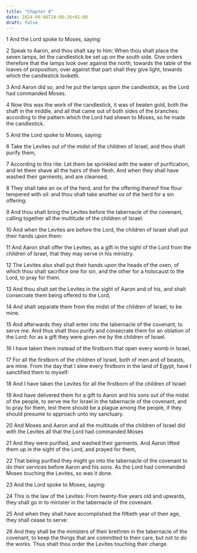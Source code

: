```yaml
---
title: "Chapter 8"
date: 2024-09-06T20:00:26+02:00
draft: false
---
```



1 And the Lord spoke to Moses, saying:

2 Speak to Aaron, and thou shalt say to him: When thou shalt place the seven lamps, let the candlestick be set up on the south side. Give orders therefore that the lamps look over against the north, towards the table of the loaves of proposition, over against that part shall they give light, towards which the candlestick looketh.

3 And Aaron did so, and he put the lamps upon the candlestick, as the Lord had commanded Moses.

4 Now this was the work of the candlestick, it was of beaten gold, both the shaft in the middle, and all that came out of both sides of the branches: according to the pattern which the Lord had shewn to Moses, so he made the candlestick.

5 And the Lord spoke to Moses, saying:

6 Take the Levites out of the midst of the children of Israel, and thou shalt purify them,

7 According to this rite: Let them be sprinkled with the water of purification, and let them shave all the hairs of their flesh. And when they shall have washed their garments, and are cleansed,

8 They shall take an ox of the herd, and for the offering thereof fine flour tempered with oil: and thou shalt take another ox of the herd for a sin offering:

9 And thou shalt bring the Levites before the tabernacle of the covenant, calling together all the multitude of the children of Israel:

10 And when the Levites are before the Lord, the children of Israel shall put their hands upon them:

11 And Aaron shall offer the Levites, as a gift in the sight of the Lord from the children of Israel, that they may serve in his ministry.

12 The Levites also shall put their hands upon the heads of the oxen, of which thou shalt sacrifice one for sin, and the other for a holocaust to the Lord, to pray for them.

13 And thou shalt set the Levites in the sight of Aaron and of his, and shalt consecrate them being offered to the Lord,

14 And shalt separate them from the midst of the children of Israel, to be mine.

15 And afterwards they shall enter into the tabernacle of the covenant, to serve me. And thus shalt thou purify and consecrate them for an oblation of the Lord: for as a gift they were given me by the children of Israel.

16 I have taken them instead of the firstborn that open every womb in Israel,

17 For all the firstborn of the children of Israel, both of men and of beasts, are mine. From the day that I slew every firstborn in the land of Egypt, have I sanctified them to myself:

18 And I have taken the Levites for all the firstborn of the children of Israel:

19 And have delivered them for a gift to Aaron and his sons out of the midst of the people, to serve me for Israel in the tabernacle of the covenant, and to pray for them, lest there should be a plague among the people, if they should presume to approach unto my sanctuary.

20 And Moses and Aaron and all the multitude of the children of Israel did with the Levites all that the Lord had commanded Moses

21 And they were purified, and washed their garments. And Aaron lifted them up in the sight of the Lord, and prayed for them,

22 That being purified they might go into the tabernacle of the covenant to do their services before Aaron and his sons. As the Lord had commanded Moses touching the Levites, so was it done.

23 And the Lord spoke to Moses, saying:

24 This is the law of the Levites: From twenty-five years old and upwards, they shall go in to minister in the tabernacle of the covenant.

25 And when they shall have accomplished the fiftieth year of their age, they shall cease to serve:

26 And they shall be the ministers of their brethren in the tabernacle of the covenant, to keep the things that are committed to their care, but not to do the works. Thus shalt thou order the Levites touching their charge.

